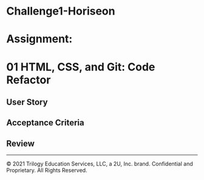 # Challenge1-Horiseon

# Assignment:

# 01 HTML, CSS, and Git: Code Refactor

## User Story

## Acceptance Criteria

## Review

---

© 2021 Trilogy Education Services, LLC, a 2U, Inc. brand. Confidential and Proprietary. All Rights Reserved.
